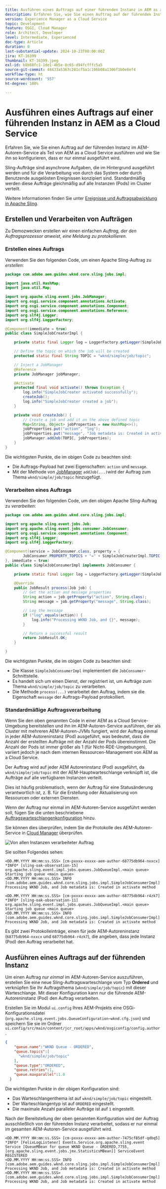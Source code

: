 ```yaml
---
title: Ausführen eines Auftrags auf einer führenden Instanz in AEM as a Cloud Service
description: Erfahren Sie, wie Sie einen Auftrag auf der führenden Instanz in AEM as a Cloud Service ausführen.
version: Experience Manager as a Cloud Service
topic: Development
feature: OSGI, Cloud Manager
role: Architect, Developer
level: Intermediate, Experienced
doc-type: Article
duration: 0
last-substantial-update: 2024-10-23T00:00:00Z
jira: KT-16399
thumbnail: KT-16399.jpeg
exl-id: b8b88fc1-1de1-4b5e-8c65-d94fcfffc5a5
source-git-commit: 48433a5367c281cf5a1c106b08a1306f1b0e8ef4
workflow-type: ht
source-wordcount: '557'
ht-degree: 100%

---
```


# Ausführen eines Auftrags auf einer führenden Instanz in AEM as a Cloud Service

Erfahren Sie, wie Sie einen Auftrag auf der führenden Instanz im AEM-Autoren-Service als Teil von AEM as a Cloud Service ausführen und wie Sie ihn so konfigurieren, dass er nur einmal ausgeführt wird.

Sling-Aufträge sind asynchrone Aufgaben, die im Hintergrund ausgeführt werden und für die Verarbeitung von durch das System oder durch Benutzende ausgelösten Ereignissen konzipiert sind. Standardmäßig werden diese Aufträge gleichmäßig auf alle Instanzen (Pods) im Cluster verteilt.

Weitere Informationen finden Sie unter [Ereignisse und Auftragsabwicklung in Apache Sling](https://sling.apache.org/documentation/bundles/apache-sling-eventing-and-job-handling.html).

## Erstellen und Verarbeiten von Aufträgen

Zu Demozwecken erstellen wir einen einfachen _Auftrag, der den Auftragsprozessor anweist, eine Meldung zu protokollieren_.

### Erstellen eines Auftrags

Verwenden Sie den folgenden Code, um einen Apache Sling-Auftrag zu _erstellen_:

```java
package com.adobe.aem.guides.wknd.core.sling.jobs.impl;

import java.util.HashMap;
import java.util.Map;

import org.apache.sling.event.jobs.JobManager;
import org.osgi.service.component.annotations.Activate;
import org.osgi.service.component.annotations.Component;
import org.osgi.service.component.annotations.Reference;
import org.slf4j.Logger;
import org.slf4j.LoggerFactory;

@Component(immediate = true)
public class SimpleJobCreaterImpl {

    private static final Logger log = LoggerFactory.getLogger(SimpleJobCreaterImpl.class);

    // Define the topic on which the job will be created
    protected static final String TOPIC = "wknd/simple/job/topic";

    // Inject a JobManager
    @Reference
    private JobManager jobManager;

    @Activate
    protected final void activate() throws Exception {
        log.info("SimpleJobCreater activated successfully");
        createJob();
        log.info("SimpleJobCreater created a job");
    }

    private void createJob() {
        // Create a job and add it on the above defined topic
        Map<String, Object> jobProperties = new HashMap<>();
        jobProperties.put("action", "log");
        jobProperties.put("message", "Job metadata is: Created in activate method");
        jobManager.addJob(TOPIC, jobProperties);
    }
}
```

Die wichtigsten Punkte, die im obigen Code zu beachten sind:

- Die Auftrags-Payload hat zwei Eigenschaften: `action` und `message`.
- Mit der Methode von [JobManager](https://javadoc.io/doc/com.adobe.aem/aem-sdk-api/latest/org/apache/sling/event/jobs/JobManager.html) `addJob(...)`wird der Auftrag zum Thema `wknd/simple/job/topic` hinzugefügt.

### Verarbeiten eines Auftrags

Verwenden Sie den folgenden Code, um den obigen Apache Sling-Auftrag zu _verarbeiten_:

```java
package com.adobe.aem.guides.wknd.core.sling.jobs.impl;

import org.apache.sling.event.jobs.Job;
import org.apache.sling.event.jobs.consumer.JobConsumer;
import org.osgi.service.component.annotations.Component;
import org.slf4j.Logger;
import org.slf4j.LoggerFactory;

@Component(service = JobConsumer.class, property = {
        JobConsumer.PROPERTY_TOPICS + "=" + SimpleJobCreaterImpl.TOPIC
}, immediate = true)
public class SimpleJobConsumerImpl implements JobConsumer {

    private static final Logger log = LoggerFactory.getLogger(SimpleJobConsumerImpl.class);

    @Override
    public JobResult process(Job job) {
        // Get the action and message properties
        String action = job.getProperty("action", String.class);
        String message = job.getProperty("message", String.class);

        // Log the message
        if ("log".equals(action)) {
            log.info("Processing WKND Job, and {}", message);
        }

        // Return a successful result
        return JobResult.OK;
    }

}
```

Die wichtigsten Punkte, die im obigen Code zu beachten sind:

- Die Klasse `SimpleJobConsumerImpl` implementiert die `JobConsumer`-Schnittstelle.
- Es handelt sich um einen Dienst, der registriert ist, um Aufträge zum Thema `wknd/simple/job/topic` zu verarbeiten.
- Die Methode `process(...)` verarbeitet den Auftrag, indem sie die Eigenschaft `message` der Auftrags-Payload protokolliert.

### Standardmäßige Auftragsverarbeitung

Wenn Sie den oben genannten Code in einer AEM as a Cloud Service-Umgebung bereitstellen und ihn im AEM-Autoren-Service ausführen, der als Cluster mit mehreren AEM-Autoren-JVMs fungiert, wird der Auftrag einmal in jeder AEM-Autoreninstanz (Pod) ausgeführt, was bedeutet, dass die Anzahl der erstellten Aufträge mit der Anzahl der Pods übereinstimmt. Die Anzahl der Pods ist immer größer als 1 (für Nicht-RDE-Umgebungen), variiert jedoch je nach dem internen Ressourcen-Management von AEM as a Cloud Service.

Der Auftrag wird auf jeder AEM Autoreninstanz (Pod) ausgeführt, da `wknd/simple/job/topic` mit der AEM-Hauptwarteschlange verknüpft ist, die Aufträge auf alle verfügbaren Instanzen verteilt.

Dies ist häufig problematisch, wenn der Auftrag für eine Statusänderung verantwortlich ist, z. B. für die Erstellung oder Aktualisierung von Ressourcen oder externen Diensten.

Wenn der Auftrag nur einmal im AEM-Autoren-Service ausgeführt werden soll, fügen Sie die unten beschriebene [Auftragswarteschlangenkonfiguration](#how-to-run-a-job-on-the-leader-instance) hinzu.

Sie können dies überprüfen, indem Sie die Protokolle des AEM-Autoren-Service in [Cloud Manager](https://experienceleague.adobe.com/de/docs/experience-manager-learn/cloud-service/debugging/debugging-aem-as-a-cloud-service/logs#cloud-manager) überprüfen.

![Von allen Instanzen verarbeiteter Auftrag](./assets/run-job-once/job-processed-by-all-instances.png)


Sie sollten Folgendes sehen:

```
<DD.MM.YYYY HH:mm:ss.SSS> [cm-pxxxx-exxxx-aem-author-68775db964-nxxcx] *INFO* [sling-oak-observation-15] org.apache.sling.event.impl.jobs.queues.JobQueueImpl.<main queue> Starting job queue <main queue>
<DD.MM.YYYY HH:mm:ss.SSS> INFO [com.adobe.aem.guides.wknd.core.sling.jobs.impl.SimpleJobConsumerImpl] Processing WKND Job, and Job metadata is: Created in activate method

<DD.MM.YYYY HH:mm:ss.SSS> [cm-pxxxx-exxxx-aem-author-68775db964-r4zk7] *INFO* [sling-oak-observation-11] org.apache.sling.event.impl.jobs.queues.JobQueueImpl.<main queue> Starting job queue <main queue>
<DD.MM.YYYY HH:mm:ss.SSS> INFO [com.adobe.aem.guides.wknd.core.sling.jobs.impl.SimpleJobConsumerImpl] Processing WKND Job, and Job metadata is: Created in activate method
```

Es gibt zwei Protokolleinträge, einen für jede AEM-Autoreninstanz (`68775db964-nxxcx` und `68775db964-r4zk7`), die angeben, dass jede Instanz (Pod) den Auftrag verarbeitet hat.

## Ausführen eines Auftrags auf der führenden Instanz

Um einen Auftrag _nur einmal_ im AEM-Autoren-Service auszuführen, erstellen Sie eine neue Sling-Auftragswarteschlange vom Typ **Ordered** und verknüpfen Sie Ihr Auftragsthema (`wknd/simple/job/topic`) mit dieser Warteschlange. Mit dieser Konfiguration kann nur die führende AEM-Autoreninstanz (Pod) den Auftrag verarbeiten.

Erstellen Sie im Modul `ui.config` Ihres AEM-Projekts eine OSGi-Konfigurationsdatei (`org.apache.sling.event.jobs.QueueConfiguration~wknd.cfg.json`) und speichern Sie sie im Ordner `ui.config/src/main/content/jcr_root/apps/wknd/osgiconfig/config.author`.

```json
{
    "queue.name":"WKND Queue - ORDERED",
    "queue.topics":[
      "wknd/simple/job/topic"
    ],
    "queue.type":"ORDERED",
    "queue.retries":1,
    "queue.maxparallel":1.0
  }
```

Die wichtigsten Punkte in der obigen Konfiguration sind:

- Das Warteschlangenthema ist auf `wknd/simple/job/topic` eingestellt.
- Der Warteschlangentyp ist auf `ORDERED` eingestellt.
- Die maximale Anzahl paralleler Aufträge ist auf `1` eingestellt.

Nach der Bereitstellung der oben genannten Konfiguration wird der Auftrag ausschließlich von der führenden Instanz verarbeitet, sodass er nur einmal im gesamten AEM-Autoren-Service ausgeführt wird.

```
<DD.MM.YYYY HH:mm:ss.SSS> [cm-pxxxx-exxxx-aem-author-7475cf85df-qdbq5] *INFO* [FelixLogListener] Events.Service.org.apache.sling.event Service [QueueMBean for queue WKND Queue - ORDERED,7755, [org.apache.sling.event.jobs.jmx.StatisticsMBean]] ServiceEvent REGISTERED
<DD.MM.YYYY HH:mm:ss.SSS> INFO [com.adobe.aem.guides.wknd.core.sling.jobs.impl.SimpleJobConsumerImpl] Processing WKND Job, and Job metadata is: Created in activate method
<DD.MM.YYYY HH:mm:ss.SSS> [com.adobe.aem.guides.wknd.core.sling.jobs.impl.SimpleJobConsumerImpl] Processing WKND Job, and Job metadata is: Created in activate method
```
